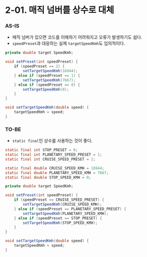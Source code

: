 # 2-01. 매직 넘버를 상수로 대체

### AS-IS

- 매직 넘버가 있으면 코드를 이해하기 어려워지고 오류가 발생하기도 쉽다.
- `speedPreset`과 대응하는 실제 `targetSpeedKmh`도 임의적이다.

```java
private double target SpeedKmh;

void setPreset(int speedPreset) {
    if (speedPreset == 2) {
        setTargetSpeedKmh(16944);
    } else if (speedPreset == 1) {
        setTargetSpeedKmh(7667);
    } else if (speedPreset == 0) {
        setTargetSpeedKmh(0);
    }
}

void setTargetSpeedKmh(double speed) {
    targetSpeedKmh = speed;
}
```

### TO-BE

- `static final`인 상수를 사용하는 것이 좋다.

```java
static final int STOP_PRESET = 0;
static final int PLANETARY_SPEED_PRESET = 1;
static final int CRUISE_SPEED_PRESET = 2;

static final double CRUISE_SPEED_KMH = 16944;
static final double PLANETARY_SPEED_KMH = 7667;
static final double STOP_SPEED_KMH = 0;

private double target SpeedKmh;

void setPreset(int speedPreset) {
    if (speedPreset == CRUISE_SPEED_PRESET) {
        setTargetSpeedKmh(CRUISE_SPEED_KMH);
    } else if (speedPreset == PLANETARY_SPEED_PRESET) {
        setTargetSpeedKmh(PLANETARY_SPEED_KMH);
    } else if (speedPreset == STOP_PRESET) {
        setTargetSpeedKmh(STOP_SPEED_KMH);
    }
}

void setTargetSpeedKmh(double speed) {
    targetSpeedKmh = speed;
}
```

